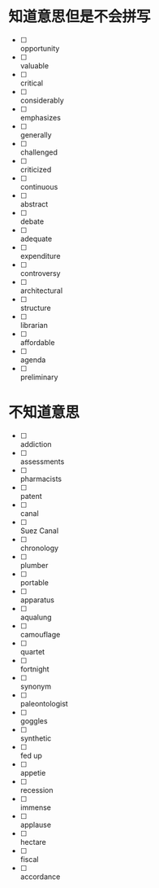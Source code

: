 # 知道意思但是不会拼写
- [ ] <div title="机会">opportunity</div> 
- [ ] <div title="有价值的">valuable</div>
- [ ] <div title="批判的">critical</div>
- [ ] <div title="相当多地">considerably</div>
- [ ] <div title="强调">emphasizes</div>
- [ ] <div title="笼统地">generally</div>
- [ ] <div title="挑战">challenged</div>
- [ ] <div title="批评">criticized</div>
- [ ] <div title="连续不断的">continuous</div>
- [ ] <div title="摘要">abstract</div>
- [ ] <div title="讨论，辩论">debate</div>
- [ ] <div title="足够的，适当的">adequate</div>
- [ ] <div title="支出，花费">expenditure</div>
- [ ] <div title="争论">controversy</div>
- [ ] <div title="建筑学的">architectural</div>
- [ ] <div title="结构">structure</div>
- [ ] <div title="图书管理员">librarian</div>
- [ ] <div title="便宜的">affordable</div>
- [ ] <div title="待议事项">agenda</div>
- [ ] <div title="初步的，预备的">preliminary</div>



# 不知道意思
- [ ] <div title="瘾；入迷">addiction</div>
- [ ] <div title="评价">assessments</div>
- [ ] <div title="药剂师">pharmacists</div>
- [ ] <div title="专利">patent</div>
- [ ] <div title="运河">canal</div>
- [ ] <div title="苏伊士运河">Suez Canal</div>
- [ ] <div title="年代学">chronology</div>
- [ ] <div title="水管工人，水电工">plumber</div>
- [ ] <div title="便携式的，轻便的">portable</div>
- [ ] <div title="设备，器具">apparatus</div>
- [ ] <div title="水中呼吸器，水肺">aqualung</div>
- [ ] <div title="伪装，隐蔽">camouflage</div>
- [ ] <div title="四重奏">quartet</div>
- [ ] <div title="两周">fortnight</div>
- [ ] <div title="同义词">synonym</div>
- [ ] <div title="古生物学者">paleontologist</div>
- [ ] <div title="护目镜">goggles</div>
- [ ] <div title="合成的，人造的">synthetic</div>
- [ ] <div title="厌倦">fed up</div>
- [ ] <div title="胃口，食欲">appetie</div>
- [ ] <div title="衰退">recession</div>
- [ ] <div title="极大的，巨大的">immense</div>
- [ ] <div title="掌声，喝彩">applause</div>
- [ ] <div title="公顷">hectare</div>
- [ ] <div title="财政的">fiscal</div>
- [ ] <div title="按照，依据">accordance</div>
